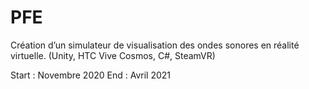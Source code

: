 # PFE
Création  d’un  simulateur  de  visualisation  des  ondes  sonores  en réalité  virtuelle. (Unity, HTC Vive Cosmos, C#, SteamVR)


Start : Novembre 2020
End : Avril 2021
